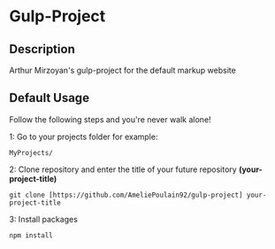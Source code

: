 # Gulp-Project
## Description
Arthur Mirzoyan's gulp-project for the default markup website

## Default Usage
Follow the following steps and you're never walk alone!

1: Go to your projects folder for example:
```
MyProjects/
```
2: Clone repository and enter the title of your future repository **(your-project-title)**
```
git clone [https://github.com/AmeliePoulain92/gulp-project] your-project-title
```
3: Install packages
```
npm install
```

